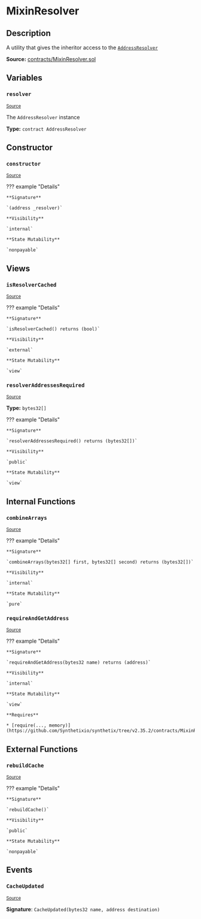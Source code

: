 # MixinResolver

## Description

A utility that gives the inheritor access to the [`AddressResolver`](AddressResolver.md)

**Source:** [contracts/MixinResolver.sol](https://github.com/Synthetixio/synthetix/tree/v2.35.2/contracts/MixinResolver.sol)

## Variables

### `resolver`

<sub>[Source](https://github.com/Synthetixio/synthetix/tree/v2.35.2/contracts/MixinResolver.sol#L13)</sub>

The `AddressResolver` instance

**Type:** `contract AddressResolver`

## Constructor

### `constructor`

<sub>[Source](https://github.com/Synthetixio/synthetix/tree/v2.35.2/contracts/MixinResolver.sol#L17)</sub>

??? example "Details"

    **Signature**

    `(address _resolver)`

    **Visibility**

    `internal`

    **State Mutability**

    `nonpayable`

## Views

### `isResolverCached`

<sub>[Source](https://github.com/Synthetixio/synthetix/tree/v2.35.2/contracts/MixinResolver.sol#L61)</sub>

??? example "Details"

    **Signature**

    `isResolverCached() returns (bool)`

    **Visibility**

    `external`

    **State Mutability**

    `view`

### `resolverAddressesRequired`

<sub>[Source](https://github.com/Synthetixio/synthetix/tree/v2.35.2/contracts/MixinResolver.sol#L42)</sub>

**Type:** `bytes32[]`

??? example "Details"

    **Signature**

    `resolverAddressesRequired() returns (bytes32[])`

    **Visibility**

    `public`

    **State Mutability**

    `view`

## Internal Functions

### `combineArrays`

<sub>[Source](https://github.com/Synthetixio/synthetix/tree/v2.35.2/contracts/MixinResolver.sol#L23)</sub>

??? example "Details"

    **Signature**

    `combineArrays(bytes32[] first, bytes32[] second) returns (bytes32[])`

    **Visibility**

    `internal`

    **State Mutability**

    `pure`

### `requireAndGetAddress`

<sub>[Source](https://github.com/Synthetixio/synthetix/tree/v2.35.2/contracts/MixinResolver.sol#L76)</sub>

??? example "Details"

    **Signature**

    `requireAndGetAddress(bytes32 name) returns (address)`

    **Visibility**

    `internal`

    **State Mutability**

    `view`

    **Requires**

    * [require(..., memory)](https://github.com/Synthetixio/synthetix/tree/v2.35.2/contracts/MixinResolver.sol#L78)

## External Functions

### `rebuildCache`

<sub>[Source](https://github.com/Synthetixio/synthetix/tree/v2.35.2/contracts/MixinResolver.sol#L44)</sub>

??? example "Details"

    **Signature**

    `rebuildCache()`

    **Visibility**

    `public`

    **State Mutability**

    `nonpayable`

## Events

### `CacheUpdated`

<sub>[Source](https://github.com/Synthetixio/synthetix/tree/v2.35.2/contracts/MixinResolver.sol#L84)</sub>

**Signature**: `CacheUpdated(bytes32 name, address destination)`
